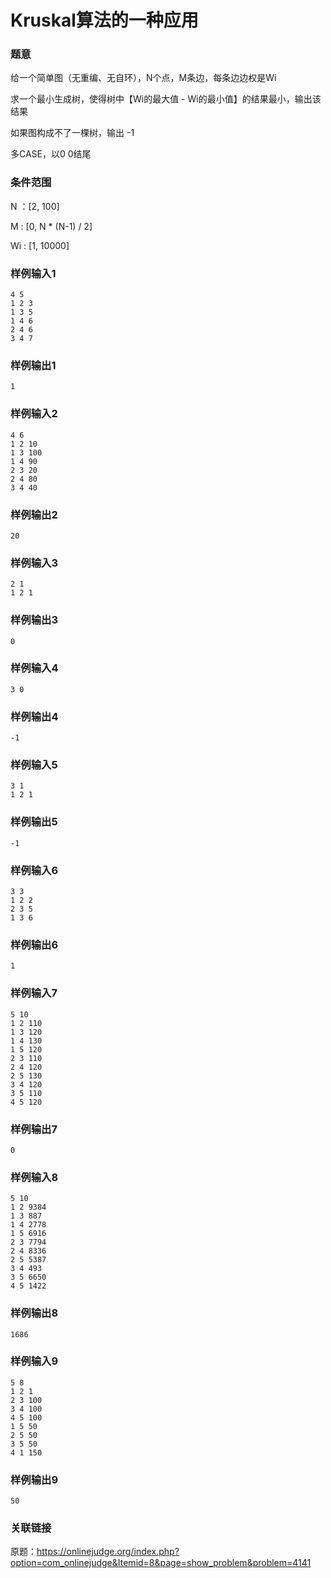 
# Kruskal算法的一种应用

### 题意

给一个简单图（无重编、无自环），N个点，M条边，每条边边权是Wi

求一个最小生成树，使得树中【Wi的最大值 - Wi的最小值】的结果最小，输出该结果

如果图构成不了一棵树，输出 -1

多CASE，以0 0结尾

### 条件范围

N ：[2, 100]

M : [0, N * (N-1) / 2]

Wi : [1, 10000]

### 样例输入1
```
4 5
1 2 3
1 3 5
1 4 6
2 4 6
3 4 7
```

### 样例输出1
```
1
```

### 样例输入2
```
4 6
1 2 10
1 3 100
1 4 90
2 3 20
2 4 80
3 4 40
```

### 样例输出2
```
20
```

### 样例输入3
```
2 1
1 2 1
```

### 样例输出3
```
0
```

### 样例输入4
```
3 0
```

### 样例输出4
```
-1
```

### 样例输入5
```
3 1
1 2 1
```

### 样例输出5
```
-1
```

### 样例输入6
```
3 3
1 2 2
2 3 5
1 3 6
```

### 样例输出6
```
1
```

### 样例输入7
```
5 10
1 2 110
1 3 120
1 4 130
1 5 120
2 3 110
2 4 120
2 5 130
3 4 120
3 5 110
4 5 120
```

### 样例输出7
```
0
```

### 样例输入8
```
5 10
1 2 9384
1 3 887
1 4 2778
1 5 6916
2 3 7794
2 4 8336
2 5 5387
3 4 493
3 5 6650
4 5 1422
```

### 样例输出8
```
1686
```

### 样例输入9
```
5 8
1 2 1
2 3 100
3 4 100
4 5 100
1 5 50
2 5 50
3 5 50
4 1 150
```

### 样例输出9
```
50
```

### 关联链接

原题：https://onlinejudge.org/index.php?option=com_onlinejudge&Itemid=8&page=show_problem&problem=4141

